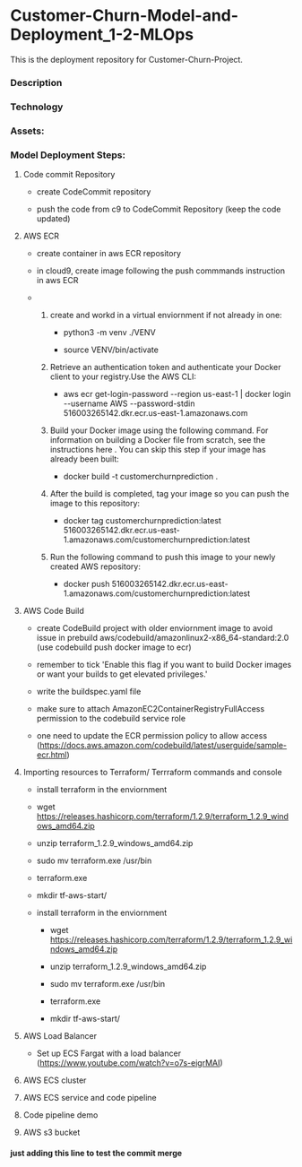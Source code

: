 # Customer-Churn-Model-and-Deployment_1-2-MLOps
This is the deployment repository for Customer-Churn-Project.

### Description

### Technology

### Assets:

### Model Deployment Steps:

1. Code commit Repository

    - create CodeCommit repository
    
    - push the code from c9 to CodeCommit Repository (keep the code updated)

2. AWS ECR
    - create container in aws ECR repository
    
    - in cloud9, create image following the push commmands instruction in aws ECR
    
    -   1. create and workd in a virtual enviornment if not already in one: 
   
            - python3 -m venv ./VENV         
            
            - source VENV/bin/activate
  
        2. Retrieve an authentication token and authenticate your Docker client to your registry.Use the AWS CLI:
        
            - aws ecr get-login-password --region us-east-1 | docker login --username AWS --password-stdin 516003265142.dkr.ecr.us-east-1.amazonaws.com
        
        2. Build your Docker image using the following command. For information on building a Docker file from scratch, see the instructions here . You can skip this step if your image has already been built:
            
            - docker build -t customerchurnprediction .
        
        3. After the build is completed, tag your image so you can push the image to this repository:
        
            - docker tag customerchurnprediction:latest 516003265142.dkr.ecr.us-east-1.amazonaws.com/customerchurnprediction:latest
        
        4. Run the following command to push this image to your newly created AWS repository:
        
            - docker push 516003265142.dkr.ecr.us-east-1.amazonaws.com/customerchurnprediction:latest
        

3. AWS Code Build

    - create CodeBuild project with older enviornment image to avoid issue in prebuild aws/codebuild/amazonlinux2-x86_64-standard:2.0 (use codebuild push docker image to ecr)
    
    - remember to tick 'Enable this flag if you want to build Docker images or want your builds to get elevated privileges.'
    
    - write the buildspec.yaml file 
    
    - make sure to attach AmazonEC2ContainerRegistryFullAccess permission to the codebuild service role
    
    - one need to update the ECR permission policy to allow access (https://docs.aws.amazon.com/codebuild/latest/userguide/sample-ecr.html)


4. Importing resources to Terraform/ Terrraform commands and console
    - install terraform in the enviornment 
    
    - wget https://releases.hashicorp.com/terraform/1.2.9/terraform_1.2.9_windows_amd64.zip
        
    - unzip terraform_1.2.9_windows_amd64.zip
        
    - sudo mv terraform.exe /usr/bin 
 
    - terraform.exe
        
    - mkdir tf-aws-start/

    - install terraform in the enviornment 
    
        - wget https://releases.hashicorp.com/terraform/1.2.9/terraform_1.2.9_windows_amd64.zip
        
        - unzip terraform_1.2.9_windows_amd64.zip
        
        - sudo mv terraform.exe /usr/bin 
 
        - terraform.exe
        
        - mkdir tf-aws-start/

5. AWS Load Balancer
    - Set up ECS Fargat with a load balancer (https://www.youtube.com/watch?v=o7s-eigrMAI)

6. AWS ECS cluster

7. AWS ECS service and code pipeline

8. Code pipeline demo

9. AWS s3 bucket




#### just adding this line to test the commit merge